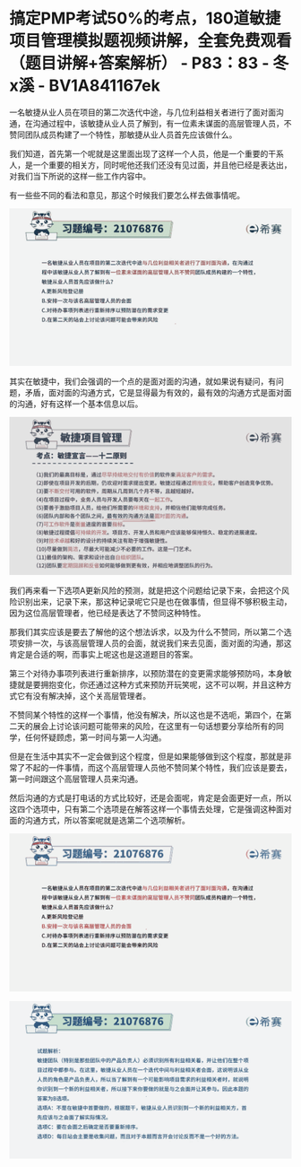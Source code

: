 # 搞定PMP考试50%的考点，180道敏捷项目管理模拟题视频讲解，全套免费观看（题目讲解+答案解析） - P83：83 - 冬x溪 - BV1A841167ek

一名敏捷从业人员在项目的第二次迭代中途，与几位利益相关者进行了面对面沟通，在沟通过程中，该敏捷从业人员了解到，有一位素未谋面的高层管理人员，不赞同团队成员构建了一个特性，那敏捷从业人员首先应该做什么。

我们知道，首先第一个呢就是这里面出现了这样一个人员，他是一个重要的干系人，是一个重要的相关方，同时呢他还我们还没有见过面，并且他已经是表达出，对我们当下所说的这样一些工作内容中。

有一些些不同的看法和意见，那这个时候我们要怎么样去做事情呢。

![](img/2a3529a8f20a6e27eac2f10d11accb2b_1.png)

其实在敏捷中，我们会强调的一个点的是面对面的沟通，就如果说有疑问，有问题，矛盾，面对面的沟通方式，它是显得最为有效的，最有效的沟通方式是面对面的沟通，好有这样一个基本信息以后。



![](img/2a3529a8f20a6e27eac2f10d11accb2b_3.png)

我们再来看一下选项A更新风险的预测，就是把这个问题给记录下来，会把这个风险识别出来，记录下来，那这种记录呢它只是也在做事情，但显得不够积极主动，因为这位高层管理者，他已经是表达了不赞同这种特性。

那我们其实应该是要去了解他的这个想法诉求，以及为什么不赞同，所以第二个选项安排一次，与该高层管理人员的会面，就说我们来去见面，面对面的沟通，那这肯定是合适的啊，而事实上呢这也是这道题目的答案。

第三个对待办事项列表进行重新排序，以预防潜在的变更需求能够预防吗，本身敏捷就是要拥抱变化，你还通过这种方式来预防开玩笑呢，这不可以啊，并且这种方式它有没有解决掉，这个关高层管理者。

不赞同某个特性的这样一个事情，他没有解决，所以这也是不选呃，第四个，在第二天的展会上讨论该问题可能带来的风险，在这里有一句话想要分享给所有的同学，任何怀疑顾虑，第一时间与第一人沟通。

但是在生活中其实不一定会做到这个程度，但是如果能够做到这个程度，那就是非常了不起的一件事情，而这个高层管理人员他不赞同某个特性，我们应该是要去，第一时间跟这个高层管理人员来沟通。

然后沟通的方式是打电话的方式比较好，还是会面呢，肯定是会面更好一点，所以这四个选项中，只有第二个选项是在解答这样一个事情去处理，它是强调这种面对面的沟通方式，所以答案呢就是选第二个选项解析。



![](img/2a3529a8f20a6e27eac2f10d11accb2b_5.png)

![](img/2a3529a8f20a6e27eac2f10d11accb2b_6.png)